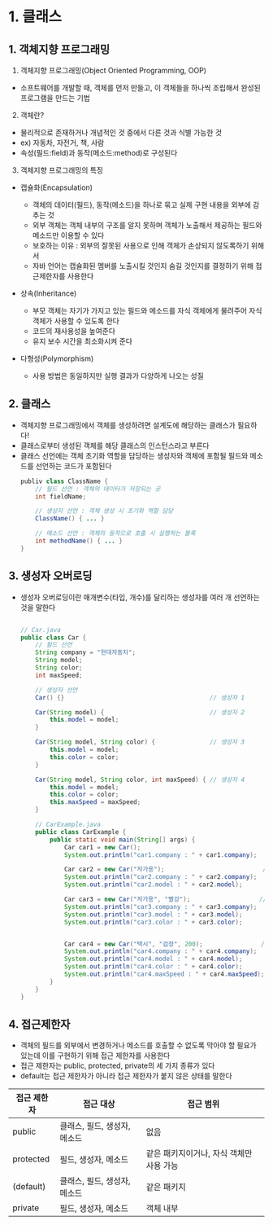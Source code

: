 # 1. 클래스

## 1. 객체지향 프로그래밍

1. 객체지향 프로그래밍(Object Oriented Programming, OOP)
- 소프트웨어를 개발할 때, 객체를 먼저 만들고, 이 객체들을 하나씩 조립해서 완성된 프로그램을 만드는 기법 

2. 객체란?
- 물리적으로 존재하거나 개념적인 것 중에서 다른 것과 식별 가능한 것 
- ex) 자동차, 자전거, 책, 사람
- 속성(필드:field)과 동작(메소드:method)로 구성된다

3. 객체지향 프로그래밍의 특징

- 캡슐화(Encapsulation) 
    - 객체의 데이터(필드), 동작(메소드)을 하나로 묶고 실제 구현 내용을 외부에 감추는 것 
    - 외부 객체는 객체 내부의 구조를 알지 못하며 객체가 노출해서 제공하는 필드와 메소드만 이용할 수 있다
    - 보호하는 이유 : 외부의 잘못된 사용으로 인해 객체가 손상되지 않도록하기 위해서
    - 자바 언어는 캡슐화된 멤버를 노출시킬 것인지 숨길 것인지를 결정하기 위해 접근제한자를 사용한다

- 상속(Inheritance)
    - 부모 객체는 자기가 가지고 있는 필드와 메소드를 자식 객체에게 물려주어 자식 객체가 사용할 수 있도록 한다
    - 코드의 재사용성을 높여준다
    - 유지 보수 시간을 최소화시켜 준다

- 다형성(Polymorphism)
    - 사용 방법은 동일하지만 실행 결과가 다양하게 나오는 성질


## 2. 클래스

- 객체지향 프로그래밍에서 객체를 생성하려면 설계도에 해당하는 클래스가 필요하다!
- 클래스로부터 생성된 객체를 해당 클래스의 인스턴스라고 부른다
- 클래스 선언에는 객체 초기화 역할을 담당하는 생성자와 객체에 포함될 필드와 메소드를 선언하는 코드가 포함된다
    ``` java
    publiv class ClassName {
        // 필드 선언 : 객체의 데이터가 저장되는 곳
        int fieldName;

        // 생성자 선언 : 객체 생성 시 초기화 역할 담당
        ClassName() { ... }

        // 메소드 선언 : 객체의 동작으로 호출 시 실행하는 블록
        int methodName() { ... }
    }

## 3. 생성자 오버로딩

- 생성자 오버로딩이란 매개변수(타입, 개수)를 달리하는 생성자를 여러 개 선언하는 것을 말한다

    ``` java

    // Car.java
    public class Car {
        // 필드 선언
        String company = "현대자동차";
        String model;
        String color;
        int maxSpeed;

        // 생성자 선언
        Car() {}                                        // 생성자 1

        Car(String model) {                             // 생성자 2
            this.model = model;
        }

        Car(String model, String color) {               // 생성자 3
            this.model = model;
            this.color = color;
        }

        Car(String model, String color, int maxSpeed) { // 생성자 4
            this.model = model;
            this.color = color;
            this.maxSpeed = maxSpeed;
        }

        // CarExample.java
        public class CarExample {
            public static void main(String[] args) {
                Car car1 = new Car();                                   // 생성자 1
                System.out.println("car1.company : " + car1.company);

                Car car2 = new Car("자가용");                           // 생성자 2
                System.out.println("car2.company : " + car2.company);
                System.out.println("car2.model : " + car2.model);

                Car car3 = new Car("자가용", "빨강");                   // 생성자 3
                System.out.println("car3.company : " + car3.company);
                System.out.println("car3.model : " + car3.model);
                System.out.println("car3.color : " + car3.color);


                Car car4 = new Car("택시", "검정", 200);                // 생성자 4
                System.out.println("car4.company : " + car4.company);
                System.out.println("car4.model : " + car4.model);
                System.out.println("car4.color : " + car4.color);
                System.out.println("car4.maxSpeed : " + car4.maxSpeed);
            }
        }
    }
    ```

## 4. 접근제한자

- 객체의 필드를 외부에서 변경하거나 메소드를 호출할 수 없도록 막아야 할 필요가 있는데 이를 구현하기 위해 접근 제한자를 사용한다
- 접근 제한자는 public, protected, private의 세 가지 종류가 있다
- default는 접근 제한자가 아니라 접근 제한자가 붙지 않은 상태를 말한다

| 접근 제한자 | 접근 대상 | 접근 범위 |
| ---------- | -------- | --------- |
| public | 클래스, 필드, 생성자, 메소드 | 없음 |
| protected | 필드, 생성자, 메소드 | 같은 패키지이거나, 자식 객체만 사용 가능 | 
| (default) | 클래스, 필드, 생성자, 메소드 | 같은 패키지 |
| private | 필드, 생성자, 메소드 | 객체 내부 |
